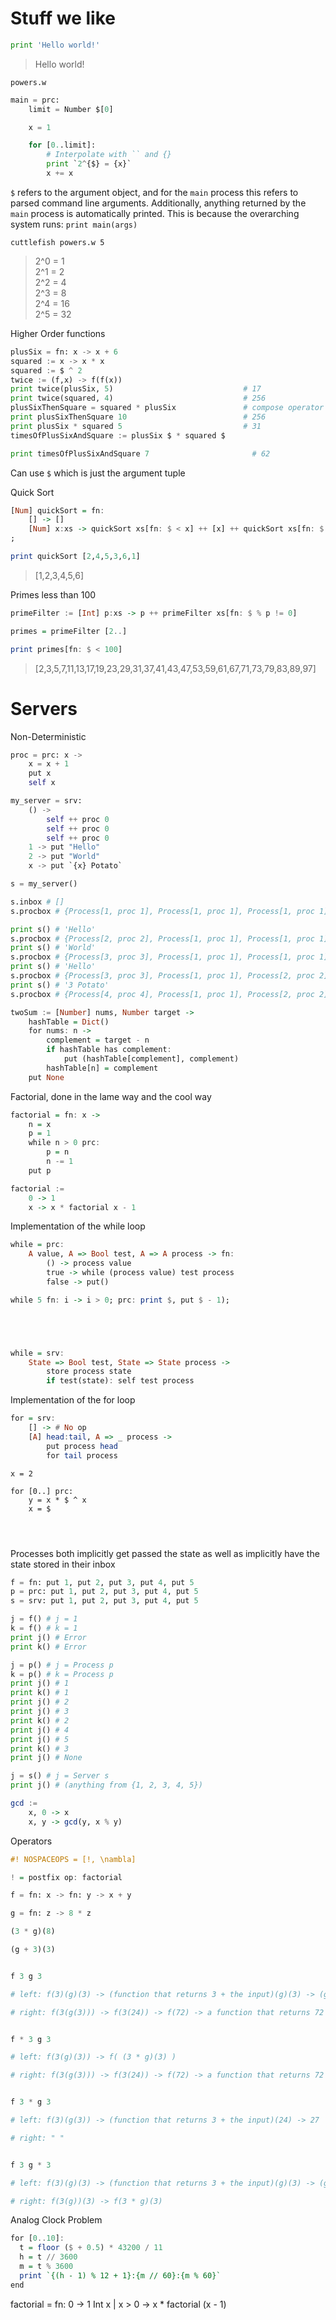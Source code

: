 # Stuff we like

```python
print 'Hello world!'
```

> Hello world!

`powers.w`

```python
main = prc:
    limit = Number $[0]

    x = 1

    for [0..limit]:
        # Interpolate with `` and {}
        print `2^{$} = {x}`
        x += x
```

`$` refers to the argument object, and for the `main` process this refers to parsed command line arguments. Additionally, anything returned by the `main` process is automatically printed. This is because the overarching system runs: `print main(args)`

`cuttlefish powers.w 5`

> 2^0 = 1  
> 2^1 = 2  
> 2^2 = 4  
> 2^3 = 8  
> 2^4 = 16  
> 2^5 = 32

Higher Order functions

```python
plusSix = fn: x -> x + 6
squared := x -> x * x
squared := $ ^ 2
twice := (f,x) -> f(f(x))
print twice(plusSix, 5)                             # 17
print twice(squared, 4)                             # 256
plusSixThenSquare = squared * plusSix               # compose operator
print plusSixThenSquare 10                          # 256
print plusSix * squared 5                           # 31
timesOfPlusSixAndSquare := plusSix $ * squared $

print timesOfPlusSixAndSquare 7                       # 62
```

Can use `$` which is just the argument tuple

Quick Sort

```hs
[Num] quickSort = fn:
    [] -> []
    [Num] x:xs -> quickSort xs[fn: $ < x] ++ [x] ++ quickSort xs[fn: $ >= x]
;

print quickSort [2,4,5,3,6,1]
```

> [1,2,3,4,5,6]

Primes less than 100

```hs
primeFilter := [Int] p:xs -> p ++ primeFilter xs[fn: $ % p != 0]

primes = primeFilter [2..]

print primes[fn: $ < 100]
```

> [2,3,5,7,11,13,17,19,23,29,31,37,41,43,47,53,59,61,67,71,73,79,83,89,97]

# Servers

Non-Deterministic

```py
proc = prc: x ->
    x = x + 1
    put x
    self x

my_server = srv:
    () ->
        self ++ proc 0
        self ++ proc 0
        self ++ proc 0
    1 -> put "Hello"
    2 -> put "World"
    x -> put `{x} Potato`

s = my_server()

s.inbox # []
s.procbox # {Process[1, proc 1], Process[1, proc 1], Process[1, proc 1]}

print s() # 'Hello'
s.procbox # {Process[2, proc 2], Process[1, proc 1], Process[1, proc 1]}
print s() # 'World'
s.procbox # {Process[3, proc 3], Process[1, proc 1], Process[1, proc 1]}
print s() # 'Hello'
s.procbox # {Process[3, proc 3], Process[1, proc 1], Process[2, proc 2]}
print s() # '3 Potato'
s.procbox # {Process[4, proc 4], Process[1, proc 1], Process[2, proc 2]}
```

```hs
twoSum := [Number] nums, Number target ->
    hashTable = Dict()
    for nums: n ->
        complement = target - n
        if hashTable has complement:
            put (hashTable[complement], complement)
        hashTable[n] = complement
    put None
```

Factorial, done in the lame way and the cool way

```hs
factorial = fn: x ->
    n = x
    p = 1
    while n > 0 prc:
        p = n
        n -= 1
    put p

factorial :=
    0 -> 1
    x -> x * factorial x - 1
```

Implementation of the while loop

```hs
while = prc:
    A value, A => Bool test, A => A process -> fn:
        () -> process value
        true -> while (process value) test process
        false -> put()

while 5 fn: i -> i > 0; prc: print $, put $ - 1);





while = srv:
    State => Bool test, State => State process ->
        store process state
        if test(state): self test process

```

Implementation of the for loop

```hs
for = srv:
    [] -> # No op
    [A] head:tail, A => _ process ->
        put process head
        for tail process
```

```
x = 2

for [0..] prc:
    y = x * $ ^ x
    x = $




```

Processes both implicitly get passed the state as well as implicitly have the state stored in their inbox

```python
f = fn: put 1, put 2, put 3, put 4, put 5
p = prc: put 1, put 2, put 3, put 4, put 5
s = srv: put 1, put 2, put 3, put 4, put 5

j = f() # j = 1
k = f() # k = 1
print j() # Error
print k() # Error

j = p() # j = Process p
k = p() # k = Process p
print j() # 1
print k() # 1
print j() # 2
print j() # 3
print k() # 2
print j() # 4
print j() # 5
print k() # 3
print j() # None

j = s() # j = Server s
print j() # (anything from {1, 2, 3, 4, 5})


```

```hs
gcd :=
    x, 0 -> x
    x, y -> gcd(y, x % y)
```

Operators

```hs
#! NOSPACEOPS = [!, \nambla]

! = postfix op: factorial
```

```py
f = fn: x -> fn: y -> x + y

g = fn: z -> 8 * z

(3 * g)(8)

(g + 3)(3)


f 3 g 3

# left: f(3)(g)(3) -> (function that returns 3 + the input)(g)(3) -> (g + 3)(3)

# right: f(3(g(3))) -> f(3(24)) -> f(72) -> a function that returns 72 + the input


f * 3 g 3

# left: f(3(g)(3)) -> f( (3 * g)(3) )

# right: f(3(g(3))) -> f(3(24)) -> f(72) -> a function that returns 72 + the input


f 3 * g 3

# left: f(3)(g(3)) -> (function that returns 3 + the input)(24) -> 27

# right: " "


f 3 g * 3

# left: f(3)(g)(3) -> (function that returns 3 + the input)(g)(3) -> (g + 3)(3)

# right: f(3(g))(3) -> f(3 * g)(3)
```

Analog Clock Problem

```hs
for [0..10]:
  t = floor ($ + 0.5) * 43200 / 11
  h = t // 3600
  m = t % 3600
  print `{(h - 1) % 12 + 1}:{m // 60}:{m % 60}`
end
```

factorial = fn:
0 -> 1
Int x | x > 0 -> x \* factorial (x - 1)
